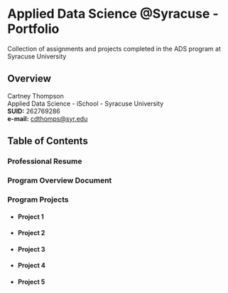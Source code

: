 # Applied Data Science @Syracuse - Portfolio
Collection of assignments and projects completed in the ADS program at Syracuse University
## Overview
Cartney Thompson <br />
Applied Data Science - iSchool - Syracuse University <br />
**SUID:** 262769286 <br />
**e-mail:** cdthomps@syr.edu

## Table of Contents

### Professional Resume
### Program Overview Document
### Program Projects
  * #### Project 1
  * #### Project 2
  * #### Project 3
  * #### Project 4
  * #### Project 5

